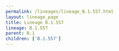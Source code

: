 ```yaml
---
permalink: /lineages/lineage_B.1.557.html
layout: lineage_page
title: Lineage B.1.557
lineage: B.1.557
parent: B.1
children: ['B.1.557']
---
```

